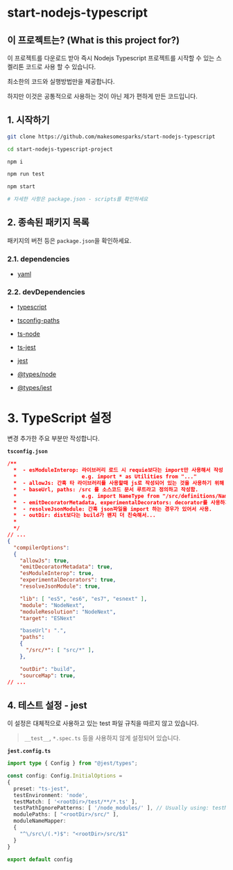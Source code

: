 start-nodejs-typescript
===

## 이 프로젝트는? (What is this project for?)

이 프로젝트를 다운로드 받아 즉시 Nodejs Typescript 프로젝트를 시작할 수 있는 스켈리톤 코드로 사용 할 수 있습니다.

최소한의 코드와 실행방법만을 제공합니다.

하지만 이것은 공통적으로 사용하는 것이 아닌 제가 편하게 만든 코드입니다.

## 1. 시작하기

```bash
git clone https://github.com/makesomesparks/start-nodejs-typescript

cd start-nodejs-typescript-project

npm i

npm run test

npm start

# 자세한 사항은 package.json - scripts를 확인하세요
```

## 2. 종속된 패키지 목록

패키지의 버전 등은 `package.json`을 확인하세요.

### 2.1. dependencies

* [yaml](https://github.com/eemeli/yaml)

### 2.2. devDependencies

* [typescript](https://github.com/Microsoft/TypeScript)

* [tsconfig-paths](https://github.com/dividab/tsconfig-paths)

* [ts-node](https://github.com/TypeStrong/ts-node)

* [ts-jest](https://github.com/kulshekhar/ts-jest)

* [jest](https://github.com/facebook/jest)

* [@types/node](https://nodejs.org/)

* [@types/jest](https://jestjs.io/)

# 3. TypeScript 설정

변경 추가한 주요 부분만 작성합니다.

**`tsconfig.json`**

```json
/**
  *  - esModuleInterop: 라이브러리 로드 시 requie보다는 import만 사용해서 작성
  *                     e.g. import * as Utilities from "..."
  *  - allowJs: 간혹 타 라이브러리를 사용할때 js로 작성되어 있는 것을 사용하기 위해 사용
  *  - baseUrl, paths: /src 를 소스코드 문서 루트라고 정의하고 작성함.
  *                     e.g. import NameType from "/src/definitions/NameType";
  *  - emitDecoratorMetadata, experimentalDecorators: decorator를 사용하기 위해(reflect포함).
  *  - resolveJsonModule: 간혹 json파일을 import 하는 경우가 있어서 사용.
  *  - outDir: dist보다는 build가 왠지 더 친숙해서...
  *
  */
// ...
{
  "compilerOptions":
  {
    "allowJs": true,
    "emitDecoratorMetadata": true,
    "esModuleInterop": true,
    "experimentalDecorators": true,
    "resolveJsonModule": true,

    "lib": [ "es5", "es6", "es7", "esnext" ],
    "module": "NodeNext",
    "moduleResolution": "NodeNext",
    "target": "ESNext"

    "baseUrl": ".",
    "paths":
    {
      "/src/*": [ "src/*" ],
    },

    "outDir": "build",
    "sourceMap": true,
// ...
```

## 4. 테스트 설정 - jest


이 설정은 대체적으로 사용하고 있는 test 파일 규칙을 따르지 않고 있습니다.

> `__test__`, `*.spec.ts` 등을 사용하지 않게 설정되어 있습니다.

**`jest.config.ts`**

```ts
import type { Config } from "@jest/types";

const config: Config.InitialOptions =
{
  preset: "ts-jest",
  testEnvironment: 'node',
  testMatch: [ '<rootDir>/test/**/*.ts' ],
  testPathIgnorePatterns: [ '/node_modules/' ], // Usually using: testMatch: [ '<rootDir>/__test__/**/*.spec.ts|js' ]
  modulePaths: [ "<rootDir>/src/" ],
  moduleNameMapper:
  {
    "^\/src\/(.*)$": "<rootDir>/src/$1"
  }
}

export default config
```